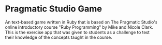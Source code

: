 # Pragmatic Studio Game

An text-based game written in Ruby that is based on The Pragmatic Studio's online introductory course "Ruby Programming" by Mike and Nicole Clark.  This is the exercise app that was given to students as a challenge to test their knowledge of the concepts taught in the course.